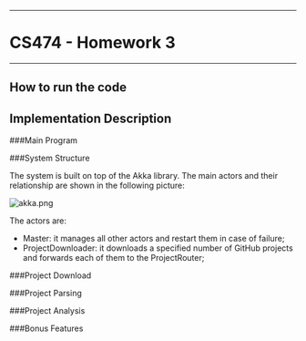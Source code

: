 -----

# CS474 - Homework 3

-----

## How to run the code

## Implementation Description

###Main Program

###System Structure

The system is built on top of the Akka library. The main actors and their relationship are shown in the following picture:

![akka.png](https://bitbucket.org/repo/dq9bdA/images/1376771233-akka.png)

The actors are:

+ Master: it manages all other actors and restart them in case of failure;
+ ProjectDownloader: it downloads a specified number of GitHub projects and forwards each of them to the ProjectRouter;

###Project Download

###Project Parsing

###Project Analysis

###Bonus Features